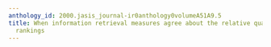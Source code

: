 ```yaml
---
anthology_id: 2000.jasis_journal-ir0anthology0volumeA51A9.5
title: When information retrieval measures agree about the relative quality of document
  rankings
---
```


